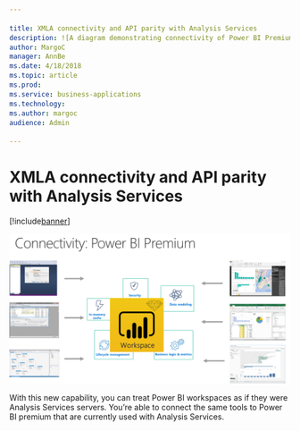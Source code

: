 ```yaml
---

title: XMLA connectivity and API parity with Analysis Services
description: ![A diagram demonstrating connectivity of Power BI Premium](media/xmla-connectivity-api-parity-analysis-services-1.
author: MargoC
manager: AnnBe
ms.date: 4/18/2018
ms.topic: article
ms.prod: 
ms.service: business-applications
ms.technology: 
ms.author: margoc
audience: Admin

---
```

#  XMLA connectivity and API parity with Analysis Services




[!include[banner](../../includes/banner.md)]

![A diagram demonstrating connectivity of Power BI Premium](media/xmla-connectivity-api-parity-analysis-services-1.png "A diagram demonstrating connectivity of Power BI Premium")
<!-- Picture 2 -->


With this new capability, you can treat Power BI workspaces as if they were
Analysis Services servers. You’re able to connect the same tools to Power BI
premium that are currently used with Analysis Services.
